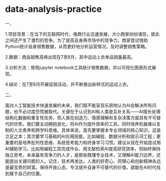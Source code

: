 # data-analysis-practice
一、

1.项目背景：在当下的互联网时代，电商行业迅速发展，大小商家纷纷涌现，彼此之间还产生了激烈的竞争。为了提高自身再市场中的竞争力，商家尝试借助Python统计自身销售数据，从而更好地分析运营情况，及时调整销售策略。

2.数据：商品销售高峰出现在7至8月，其中运动上衣单品销量最高。

3.分析方法：使用jupyter notebook工具统计销售数据，并以可视化图表形式展现。

4.结论：在7至8月开展促销活动，并不断推出新样式的运动上衣。

二、

面对人工智能技术快速发展的未来，我们既不能盲目乐观地认为AI会解决所有问题，也不必过度恐慌被取代。关键在于认识到AI和人类是互补关系——AI擅长处理结构化数据和重复性任务，而人类在创造力、情感理解和复杂决策方面具有不可替代的优势。我们要主动拥抱变化，将AI作为提升效率的工具，同时培养机器难以复制的人文素养和跨学科思维。具体来说，首先要掌握本专业领域的核心知识，这是立足之本；其次要学习基础的AI应用技能，比如编程、数据分析和提示词工程；更重要的是培养批判性思维、系统思考能力和终身学习习惯。建议从现在开始尝试用AI辅助学习，比如用编程工具完成作业、用文献检索AI提高研究效率，但始终保持独立思考。未来最有竞争力的人才，是那些既懂专业技术，又理解AI能力边界，还能提出关键问题的人。记住，技术再发达，人类的好奇心、同理心和创新精神永远是最宝贵的财富。保持开放心态，专注提升自身不可替代的价值，就能在AI时代找到属于自己的位置。
